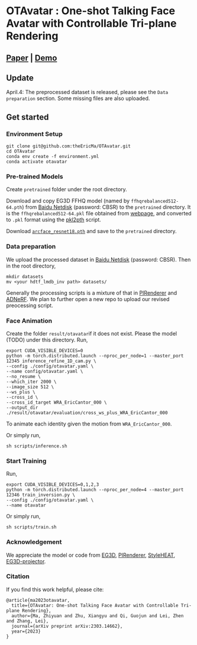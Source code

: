 # OTAvatar : One-shot Talking Face Avatar with Controllable Tri-plane Rendering
## [Paper](https://arxiv.org/abs/2303.14662)  |  [Demo](https://youtu.be/qpIoMYFr7Aw)

## Update

April.4: The preprocessed dataset is released, please see the `Data preparation` section. Some missing files are also uploaded.

## Get started
### Environment Setup
```
git clone git@github.com:theEricMa/OTAvatar.git
cd OTAvatar
conda env create -f environment.yml
conda activate otavatar
```

### Pre-trained Models

Create `pretrained` folder under the root directory. 

Download and copy EG3D FFHQ model (named by `ffhqrebalanced512-64.pth`) from [Baidu Netdisk](https://pan.baidu.com/s/1R8j3pLqXsA4qRL7_eTrhQw?pwd=CBSR) (password: CBSR) to the `pretrained` directory. It is the `ffhqrebalanced512-64.pkl` file obtained from [webpage](https://catalog.ngc.nvidia.com/orgs/nvidia/teams/research/models/eg3d), and converted to `.pkl` format using the [pkl2pth](https://github.com/oneThousand1000/EG3D-projector/blob/master/eg3d/convert_pkl_2_pth.py) script.

Download [`arcface_resnet18.pth`](https://github.com/ronghuaiyang/arcface-pytorch) and save to the `pretrained` directory.

### Data preparation 
We upload the processed dataset in [Baidu Netdisk](https://pan.baidu.com/s/1R8j3pLqXsA4qRL7_eTrhQw?pwd=CBSR) (password: CBSR). Then in the root directory,

```
mkdir datasets
mv <your hdtf_lmdb_inv path> datasets/
```

Generally the processing scripts is a mixture of that in [PIRenderer](https://github.com/RenYurui/PIRender) and [ADNeRF](https://github.com/YudongGuo/AD-NeRF). We plan to further open a new repo to upload our revised preocessing script.

### Face Animation
Create the folder `result/otavatar`if it does not exist. Please the model (TODO) under this directory. Run,
```
export CUDA_VISIBLE_DEVICES=0
python -m torch.distributed.launch --nproc_per_node=1 --master_port 12345 inference_refine_1D_cam.py \
--config ./config/otavatar.yaml \
--name config/otavatar.yaml \
--no_resume \
--which_iter 2000 \
--image_size 512 \
--ws_plus \
--cross_id \
--cross_id_target WRA_EricCantor_000 \
--output_dir ./result/otavatar/evaluation/cross_ws_plus_WRA_EricCantor_000
```
To animate each identity given the motion from `WRA_EricCantor_000`.

Or simply run,
```
sh scripts/inference.sh
```

### Start Training
Run,
```
export CUDA_VISIBLE_DEVICES=0,1,2,3
python -m torch.distributed.launch --nproc_per_node=4 --master_port 12346 train_inversion.py \
--config ./config/otavatar.yaml \
--name otavatar
```

Or simply run,
```
sh scripts/train.sh
```

### Acknowledgement
We appreciate the model or code from [EG3D](https://github.com/NVlabs/eg3d), [PIRenderer](https://github.com/RenYurui/PIRender), [StyleHEAT](https://github.com/FeiiYin/StyleHEAT), [EG3D-projector](https://github.com/oneThousand1000/EG3D-projector).

### Citation
If you find this work helpful, please cite:
```
@article{ma2023otavatar,
  title={OTAvatar: One-shot Talking Face Avatar with Controllable Tri-plane Rendering},
  author={Ma, Zhiyuan and Zhu, Xiangyu and Qi, Guojun and Lei, Zhen and Zhang, Lei},
  journal={arXiv preprint arXiv:2303.14662},
  year={2023}
}
```

